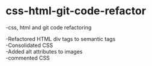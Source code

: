 # css-html-git-code-refactor
-css, html and git code refactoring

-Refactored HTML div tags to semantic tags<br>
-Consolidated CSS<br>
-Added alt attributes to images<br>
-commented CSS
